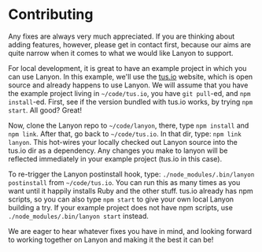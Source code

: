 # Contributing

Any fixes are always very much appreciated. If you are thinking about adding features, however, please get in contact first, because our aims are quite narrow when it comes to what we would like Lanyon to support.

For local development, it is great to have an example project in which you can use Lanyon. In this example, we'll use the [tus.io](http://tus.io) website, which is open source and already happens to use Lanyon. We will assume that you have the example project living in `~/code/tus.io`, you have `git pull`-ed, and `npm install`-ed. First, see if the version bundled with tus.io works, by trying `npm start`. All good? Great!

Now, clone the Lanyon repo to `~/code/lanyon`, there, type `npm install` and `npm link`. After that, go back to `~/code/tus.io`. In that dir, type: `npm link lanyon`. This hot-wires your locally checked out Lanyon source into the tus.io dir as a dependency. Any changes you make to lanyon will be reflected immediately in your example project (tus.io in this case).

To re-trigger the Lanyon postinstall hook, type: `./node_modules/.bin/lanyon postinstall` from `~/code/tus.io`. You can run this as many times as you want until it happily installs Ruby and the other stuff. tus.io already has npm scripts, so you can also type `npm start` to give your own local Lanyon building a try. If your example project does not have npm scripts, use `./node_modules/.bin/lanyon start` instead.

We are eager to hear whatever fixes you have in mind, and looking forward to working together on Lanyon and making it the best it can be!
